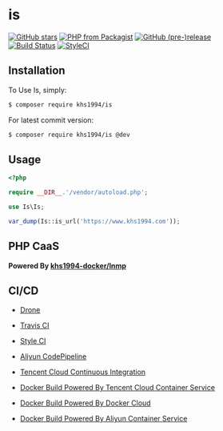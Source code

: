 # is

[![GitHub stars](https://img.shields.io/github/stars/khs1994-php/is.svg?style=social&label=Stars)](https://github.com/khs1994-php/is) [![PHP from Packagist](https://img.shields.io/packagist/php-v/khs1994/is.svg)](https://packagist.org/packages/khs1994/is) [![GitHub (pre-)release](https://img.shields.io/github/release/khs1994-php/is/all.svg)](https://github.com/khs1994-php/is/releases) [![Build Status](https://travis-ci.org/khs1994-php/is.svg?branch=master)](https://travis-ci.org/khs1994-php/is) [![StyleCI](https://styleci.io/repos/124981645/shield?branch=master)](https://styleci.io/repos/124981645)

## Installation

To Use Is, simply:

```bash
$ composer require khs1994/is
```

For latest commit version:

```bash
$ composer require khs1994/is @dev
```

## Usage

```php
<?php

require __DIR__.'/vendor/autoload.php';

use Is\Is;

var_dump(Is::is_url('https://www.khs1994.com'));
```

## PHP CaaS

**Powered By [khs1994-docker/lnmp](https://github.com/khs1994-docker/lnmp)**

## CI/CD

* [Drone](https://www.khs1994.com/categories/CI/Drone/)

* [Travis CI](https://travis-ci.org/khs1994-php/is)

* [Style CI](https://styleci.io/repos/124981645)

* [Aliyun CodePipeline](https://www.aliyun.com/product/codepipeline)

* [Tencent Cloud Continuous Integration](https://cloud.tencent.com/product/cci)

* [Docker Build Powered By Tencent Cloud Container Service](https://cloud.tencent.com/product/ccs)

* [Docker Build Powered By Docker Cloud](https://cloud.docker.com)

* [Docker Build Powered By Aliyun Container Service](https://www.aliyun.com/product/containerservice)
